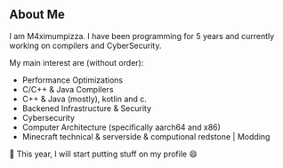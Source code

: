 ## About Me

I am M4ximumpizza. I have been programming for 5 years and currently working on compilers and CyberSecurity.

My main interest are (without order):

  - Performance Optimizations
  - C/C++ & Java Compilers
  - C++ & Java (mostly), kotlin and c. 
  - Backened Infrastructure & Security
  - Cybersecurity
  - Computer Architecture (specifically aarch64 and x86)
  - Minecraft technical & serverside & computional redstone | Modding

📢 This year, I will start putting stuff on my profile 😄
